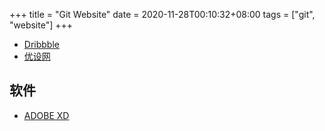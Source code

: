 +++
title = "Git Website"
date = 2020-11-28T00:10:32+08:00
tags = ["git", "website"]
+++


* [Dribbble](https://dribbble.com/)
* [优设网](https://www.uisdc.com/)

## 软件
* [ADOBE XD](https://www.adobe.com/cn/products/xd.html)